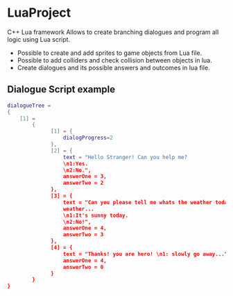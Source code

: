 # LuaProject
C++ Lua framework
Allows to create branching dialogues and program all logic using Lua script.

*   Possible to create and add sprites to game objects from Lua file.
*   Possible to add colliders and check collision between objects in lua.
*   Create dialogues and its possible answers and outcomes in lua file.

## Dialogue Script example
```lua
dialogueTree = 
{
	[1] =
		{
			  [1] = {
				  dialogProgress=2
			  },
			  [2] = {
				  text = "Hello Stranger! Can you help me?
				  \n1:Yes.
				  \n2:No.",
				  answerOne = 3,
				  answerTwo = 2
			  },
			  [3] = {
				  text = "Can you please tell me whats the weather today?\nI didnt follow school course about 
				  weather...
				  \n1:It's sunny today.
				  \n2:No!",
				  answerOne = 4,
				  answerTwo = 3
			  },
			  [4] = {
				  text = "Thanks! you are hero! \n1: slowly go away...",	
				  answerOne = 4,
				  answerTwo = 0
			  }
		}
}
```

